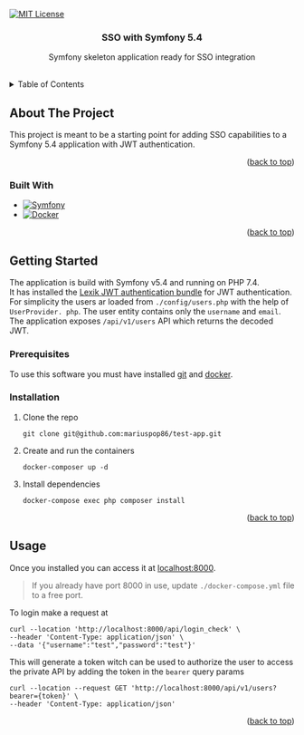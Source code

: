 <a name="readme-top"></a>
[![MIT License][license-shield]][license-url]
<div align="center">
<h3 align="center">SSO with Symfony 5.4</h3>
  <p align="center">
    Symfony skeleton application ready for SSO integration
    <br />
    <br />
  </p>
</div>

<!-- TABLE OF CONTENTS -->
<details>
  <summary>Table of Contents</summary>
  <ol>
    <li>
      <a href="#about-the-project">About The Project</a>
      <ul>
        <li><a href="#built-with">Built With</a></li>
      </ul>
    </li>
    <li>
      <a href="#getting-started">Getting Started</a>
      <ul>
        <li><a href="#prerequisites">Prerequisites</a></li>
        <li><a href="#installation">Installation</a></li>
      </ul>
    </li>
    <li><a href="#usage">Usage</a></li>
    <li><a href="#roadmap">Roadmap</a></li>
    <li><a href="#contributing">Contributing</a></li>
    <li><a href="#license">License</a></li>
    <li><a href="#contact">Contact</a></li>
    <li><a href="#acknowledgments">Acknowledgments</a></li>
  </ol>
</details>

<!-- ABOUT THE PROJECT -->
## About The Project

This project is meant to be a starting point for adding SSO capabilities to a Symfony 5.4 application with JWT 
authentication.
<p align="right">(<a href="#readme-top">back to top</a>)</p>

### Built With

* [![Symfony][Symfony-shield]][Symfony-url]
* [![Docker][Docker-shield]][Docker-url]

<p align="right">(<a href="#readme-top">back to top</a>)</p>

<!-- GETTING STARTED -->
## Getting Started

The application is build with Symfony v5.4 and running on PHP 7.4.  
It has installed the 
[Lexik JWT authentication bundle](https://symfony.com/bundles/LexikJWTAuthenticationBundle/current/index.html)  for 
JWT authentication. For simplicity the users ar loaded from `./config/users.php` with the help of `UserProvider.
php`. The user entity contains only the `username` and `email`.  
The application exposes `/api/v1/users` API which returns the decoded JWT. 

### Prerequisites

To use this software you must have installed [git](https://git-scm.com/downloads) and 
[docker](https://docs.docker.com/get-docker/).

### Installation

1. Clone the repo
   ```shell
   git clone git@github.com:mariuspop86/test-app.git
   ```
2. Create and run the containers 
   ```shell
   docker-composer up -d
   ```
3. Install dependencies
   ```shell
   docker-compose exec php composer install
   ```
<p align="right">(<a href="#readme-top">back to top</a>)</p>

<!-- USAGE EXAMPLES -->
## Usage

Once you installed you can access it at [localhost:8000](http://localhost:8000). 
> If you already have port 8000 in use, update `./docker-compose.yml` file to a free port.

To login make a request at
```shell
curl --location 'http://localhost:8000/api/login_check' \
--header 'Content-Type: application/json' \
--data '{"username":"test","password":"test"}'
```
This will generate a token witch can be used to authorize the user to access the private API by adding the token in 
the `bearer` query params 
```shell
curl --location --request GET 'http://localhost:8000/api/v1/users?bearer={token}' \
--header 'Content-Type: application/json'
```
<p align="right">(<a href="#readme-top">back to top</a>)</p>

<!-- MARKDOWN LINKS & IMAGES -->
<!-- https://www.markdownguide.org/basic-syntax/#reference-style-links -->
[license-shield]: https://img.shields.io/github/license/mariuspop86/test-app.svg?style=for-the-badge
[license-url]: https://github.com/mariuspop86/test-app/blob/main/LICENSE.txt
[Symfony-shield]: https://symfony.com/favicons/favicon-32x32.png
[Symfony-url]: https://symfony.com/
[Docker-shield]: https://www.docker.com/favicon.ico
[Docker-url]: https://www.docker.com/
